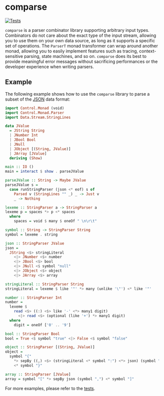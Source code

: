 # comparse

[![Tests](https://github.com/nasso/comparse/actions/workflows/tests.yml/badge.svg)](https://github.com/nasso/comparse/actions/workflows/tests.yml)

`comparse` is a parser combinator library supporting arbitrary input types.
Combinators do not care about the exact type of the input stream, allowing you
to use them on your own data source, as long as it supports a specific set of
operations. The `ParserT` monad transformer can wrap around another monad,
allowing you to easily implement features such as tracing, context-sensitive
parsing, state machines, and so on. `comparse` does its best to provide
meaningful error messages without sacrificing performances or the developer
experience when writing parsers.

## Example

The following example shows how to use the `comparse` library to parse a subset
of the [JSON](https://en.wikipedia.org/wiki/JSON) data format:

```hs
import Control.Monad (void)
import Control.Monad.Parser
import Data.Stream.StringLines

data JValue
  = JString String
  | JNumber Int
  | JBool Bool
  | JNull
  | JObject [(String, JValue)]
  | JArray [JValue]
  deriving (Show)

main :: IO ()
main = interact $ show . parseJValue

parseJValue :: String -> Maybe JValue
parseJValue s =
  case runStringParser (json <* eof) s of
    Parsed v (StringLines "" _) _ -> Just v
    _ -> Nothing

lexeme :: StringParser a -> StringParser a
lexeme p = spaces *> p <* spaces
  where
    spaces = void $ many $ oneOf " \n\r\t"

symbol :: String -> StringParser String
symbol = lexeme . string

json :: StringParser JValue
json =
  JString <$> stringLiteral
    <|> JNumber <$> number
    <|> JBool <$> bool
    <|> JNull <$ symbol "null"
    <|> JObject <$> object
    <|> JArray <$> array

stringLiteral :: StringParser String
stringLiteral = lexeme $ like '"' *> many (unlike '\"') <* like '"'

number :: StringParser Int
number =
  lexeme $
    read <$> ((:) <$> like '-' <*> many1 digit)
      <|> read <$> (optional (like '+') *> many1 digit)
  where
    digit = oneOf ['0' .. '9']

bool :: StringParser Bool
bool = True <$ symbol "true" <|> False <$ symbol "false"

object :: StringParser [(String, JValue)]
object =
  symbol "{"
    *> sepBy ((,) <$> (stringLiteral <* symbol ":") <*> json) (symbol ",")
    <* symbol "}"

array :: StringParser [JValue]
array = symbol "[" *> sepBy json (symbol ",") <* symbol "]"
```

For more examples, please refer to the [tests](test/Parsing.hs).
